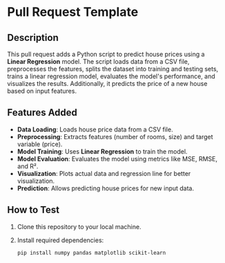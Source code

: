 # Pull Request Template

## Description

This pull request adds a Python script to predict house prices using a **Linear Regression** model. The script loads data from a CSV file, preprocesses the features, splits the dataset into training and testing sets, trains a linear regression model, evaluates the model's performance, and visualizes the results. Additionally, it predicts the price of a new house based on input features.

## Features Added

- **Data Loading**: Loads house price data from a CSV file.
- **Preprocessing**: Extracts features (number of rooms, size) and target variable (price).
- **Model Training**: Uses **Linear Regression** to train the model.
- **Model Evaluation**: Evaluates the model using metrics like MSE, RMSE, and R².
- **Visualization**: Plots actual data and regression line for better visualization.
- **Prediction**: Allows predicting house prices for new input data.

## How to Test

1. Clone this repository to your local machine.
2. Install required dependencies:

   ```bash
   pip install numpy pandas matplotlib scikit-learn
